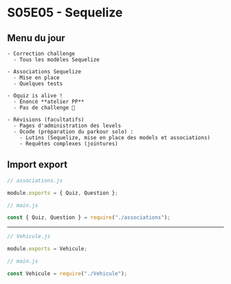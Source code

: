 # S05E05 - Sequelize

## Menu du jour 

```
- Correction challenge
  - Tous les modèles Sequelize

- Associations Sequelize
  - Mise en place
  - Quelques tests

- Oquiz is alive !
  - Énoncé **atelier PP**
  - Pas de challenge 🎉

- Révisions (facultatifs)
  - Pages d'administration des levels
  - Ocode (préparation du parkour solo) :
    - Lutins (Sequelize, mise en place des models et associations)
    - Requêtes complexes (jointures)
```


## Import export 

```js
// associations.js

module.exports = { Quiz, Question };
```

```js
// main.js

const { Quiz, Question } = require("./associations");
```

----

```js
// Vehicule.js

module.exports = Vehicule;
```

```js
// main.js

const Vehicule = require("./Vehicule");
```